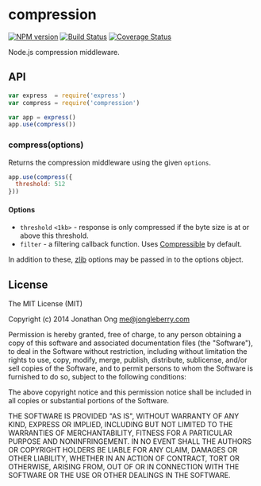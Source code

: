 # compression

[![NPM version](https://badge.fury.io/js/compression.svg)](http://badge.fury.io/js/compression)
[![Build Status](https://travis-ci.org/expressjs/compression.svg?branch=master)](https://travis-ci.org/expressjs/compression)
[![Coverage Status](https://img.shields.io/coveralls/expressjs/compression.svg?branch=master)](https://coveralls.io/r/expressjs/compression)

Node.js compression middleware.

## API

```js
var express  = require('express')
var compress = require('compression')

var app = express()
app.use(compress())
```

### compress(options)

Returns the compression middleware using the given `options`.

```js
app.use(compress({
  threshold: 512
}))
```

#### Options

- `threshold` `<1kb>` - response is only compressed if the byte size is at or above this threshold.
- `filter` - a filtering callback function. Uses [Compressible](https://github.com/expressjs/compressible) by default.

In addition to these, [zlib](http://nodejs.org/api/zlib.html) options may be passed in to the options object.

## License

The MIT License (MIT)

Copyright (c) 2014 Jonathan Ong me@jongleberry.com

Permission is hereby granted, free of charge, to any person obtaining a copy
of this software and associated documentation files (the "Software"), to deal
in the Software without restriction, including without limitation the rights
to use, copy, modify, merge, publish, distribute, sublicense, and/or sell
copies of the Software, and to permit persons to whom the Software is
furnished to do so, subject to the following conditions:

The above copyright notice and this permission notice shall be included in
all copies or substantial portions of the Software.

THE SOFTWARE IS PROVIDED "AS IS", WITHOUT WARRANTY OF ANY KIND, EXPRESS OR
IMPLIED, INCLUDING BUT NOT LIMITED TO THE WARRANTIES OF MERCHANTABILITY,
FITNESS FOR A PARTICULAR PURPOSE AND NONINFRINGEMENT. IN NO EVENT SHALL THE
AUTHORS OR COPYRIGHT HOLDERS BE LIABLE FOR ANY CLAIM, DAMAGES OR OTHER
LIABILITY, WHETHER IN AN ACTION OF CONTRACT, TORT OR OTHERWISE, ARISING FROM,
OUT OF OR IN CONNECTION WITH THE SOFTWARE OR THE USE OR OTHER DEALINGS IN
THE SOFTWARE.
